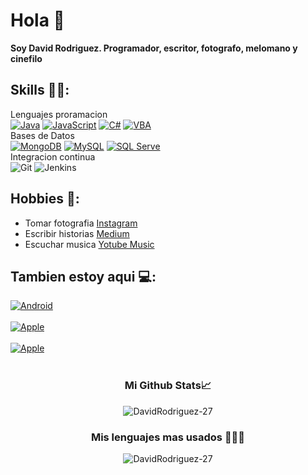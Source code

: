 # Hola 👋
**Soy David Rodriguez. Programador, escritor, fotografo, melomano y cinefilo**

## Skills 👨‍💼:


Lenguajes proramacion
</br>
[![Java](https://img.shields.io/badge/Java-007396?style=for-the-badge&logo=java&logoColor=white&labelColor=101010)]()
[![JavaScript](https://img.shields.io/badge/JavaScript-F7DF1E?style=for-the-badge&logo=javascript&logoColor=white&labelColor=101010)]()
[![C#](https://img.shields.io/badge/C-sharp-007396?style=for-the-badge&logo=C-sharp&logoColor=white&labelColor=101010)]()
[![VBA](https://img.shields.io/badge/VBA-007396?style=for-the-badge&logo=VBA&logoColor=white&labelColor=101010)]()
</br>
Bases de Datos
</br>
[![MongoDB](https://img.shields.io/badge/MongoDB-47A248?style=for-the-badge&logo=mongodb&logoColor=white&labelColor=101010)]()
[![MySQL](https://img.shields.io/badge/MySQL-4479A1?style=for-the-badge&logo=mysql&logoColor=white&labelColor=101010)]()
[![SQL Serve](https://img.shields.io/badge/SQL-Server-4479A1?style=for-the-badge&logo=SQLServer&logoColor=white&labelColor=101010)]()
</br>
Integracion continua
</br>
![Git](https://img.shields.io/badge/git-%23F05033.svg?style=for-the-badge&logo=git&logoColor=white)
![Jenkins](https://img.shields.io/badge/Jenkins-%23F05033.svg?style=for-the-badge&logo=git&logoColor=white)





## Hobbies 👾:

* Tomar fotografia [Instagram](https://www.instagram.com/davidrodri_gz/)
* Escribir historias [Medium]([https://davidrodrig.medium.com/](https://medium.com/@davidrodrig/list/programing-ad72d6d2d4b9))
* Escuchar musica [Yotube Music](https://music.youtube.com/channel/UCkUXajOmIpFz8_CmzPFBrjA)


## Tambien estoy aqui 💻:
[![Android](https://img.shields.io/badge/sololearn-David_Rodiguez-1DA1F2?style=for-the-badge&logo=white&labelColor=5d698f)](https://www.sololearn.com/profile/21082571)</br></br>
[![Apple](https://img.shields.io/badge/replit-David_Rodiguez-1DA1F2?style=for-the-badge&logo=white&labelColor=675587)](https://www.replit.com/@DavidRodrigue53)  </br></br>
[![Apple](https://img.shields.io/badge/Stackoverflow-David_Rodiguez-1DA1F2?style=for-the-badge&logo=white&labelColor=452732)](https://stackoverflow.com/users/15654108/david-rodriguez)</br></br>



<h3 align="center">Mi Github Stats📈</h3>

<p align="center"> <img src="https://github-readme-stats.vercel.app/api?username=DavidRodriguez-27&show_icons=true&theme=tokyonight" alt="DavidRodriguez-27" /> </p>


<h3 align="center">Mis lenguajes mas usados 👨🏻‍💻</h3>
<p align="center"> <img src="https://github-readme-stats.vercel.app/api/top-langs/?username=DavidRodriguez-27&theme=tokyonight" alt="DavidRodriguez-27" /> </p>



